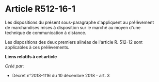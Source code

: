 # Article R512-16-1

Les dispositions du présent sous-paragraphe s'appliquent au prélèvement de marchandises mises à disposition sur le marché au
moyen d'une technique de communication à distance.

Les dispositions des deux premiers alinéas de l'article R. 512-12 sont applicables à ces prélèvements.

**Liens relatifs à cet article**

_Créé par_:

  - Décret n°2018-1116 du 10 décembre 2018 - art. 3
